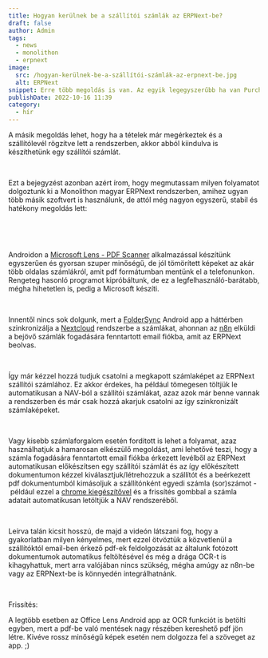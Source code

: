 ```yaml
---
title: Hogyan kerülnek be a szállítói számlák az ERPNext-be?
draft: false
author: Admin
tags:
  - news
  - monolithon
  - erpnext
image:
  src: /hogyan-kerülnek-be-a-szállítói-számlák-az-erpnext-be.jpg
  alt: ERPNext
snippet: Erre több megoldás is van. Az egyik legegyszerűbb ha van Purchase Order (Beszerzési megrendelés) a rendszerben, akkor abból tudunk generálni Szállítói számlát (Purchase Invoice).
publishDate: 2022-10-16 11:39
category:
  - hír
---
```


<p>A másik megoldás lehet, hogy ha a tételek már megérkeztek és a szállítólevél rögzítve lett a rendszerben, akkor abból kiindulva is készíthetünk egy szállítói számlát.</p><p><br></p><p>Ezt a bejegyzést azonban azért írom, hogy megmutassam milyen folyamatot dolgoztunk ki a Monolithon magyar ERPNext rendszerben, amihez ugyan több másik szoftvert is használunk, de attól még nagyon egyszerű, stabil és hatékony megoldás lett:</p><p><br></p><p><br></p><p>Androidon a <a href="https://play.google.com/store/apps/details?id=com.microsoft.office.officelens&amp;hl=en&amp;gl=US" rel="noopener noreferrer">Microsoft Lens - PDF Scanner</a> alkalmazással készítünk egyszerűen és gyorsan szuper minőségű, de jól tömörített képeket az akár több oldalas számlákról, amit pdf formátumban mentünk el a telefonunkon. Rengeteg hasonló programot kipróbáltunk, de ez a legfelhasználó-barátabb, mégha hihetetlen is, pedig a Microsoft készíti.</p><p><br></p><p>Innentől nincs sok dolgunk, mert a <a href="https://play.google.com/store/apps/details?id=com.microsoft.office.officelens&amp;hl=en&amp;gl=US" rel="noopener noreferrer">FolderSync</a> Android app a háttérben szinkronizálja a <a href="https://nextcloud.com/" rel="noopener noreferrer">Nextcloud</a> rendszerbe a számlákat, ahonnan az <a href="https://n8n.io/cloud?ref=monolithon&amp;utm_source=affiliate" rel="noopener noreferrer">n8n</a> elküldi a bejövő számlák fogadására fenntartott email fiókba, amit az ERPNext beolvas.</p><p><br></p><p>Így már kézzel hozzá tudjuk csatolni a megkapott számlaképet az ERPNext szállítói számlához. Ez akkor érdekes, ha például tömegesen töltjük le automatikusan a NAV-ból a szállítói számlákat, azaz azok már benne vannak a rendszerben és már csak hozzá akarjuk csatolni az így szinkronizált számlaképeket.</p><p><br></p><p>Vagy kisebb számlaforgalom esetén fordított is lehet a folyamat, azaz használhatjuk a hamarosan elkészülő megoldást, ami lehetővé teszi, hogy a számla fogadására fenntartott email fiókba érkezett levélből az ERPNext automatikusan előkészítsen egy szállítói számlát és az így előkészített dokumentumon kézzel kiválasztjuk/létrehozzuk a szállítót és a beérkezett pdf dokumentumból kimásoljuk a szállítónként egyedi számla (sor)számot -&nbsp;például ezzel a <a href="https://chrome.google.com/webstore/detail/copyfish-%F0%9F%90%9F-free-ocr-soft/eenjdnjldapjajjofmldgmkjaienebbj" rel="noopener noreferrer">chrome kiegészítővel</a> és a frissítés gombbal a számla adatait automatikusan letöltjük a NAV rendszeréből.</p><p><br></p><p>Leírva talán kicsit hosszú, de majd a videón látszani fog, hogy a gyakorlatban milyen kényelmes, mert ezzel ötvöztük a közvetlenül a szállítóktól email-ben érkező pdf-ek feldolgozását az általunk fotózott dokumentumok automatikus feltöltésével és még a drága OCR-t is kihagyhattuk, mert arra valójában nincs szükség, mégha amúgy az n8n-be vagy az ERPNext-be is könnyedén integrálhatnánk.</p><p><br></p><p>Frissítés:</p><p>A legtöbb esetben az Office Lens Android app az OCR funkciót is betölti egyben, mert a pdf-be való mentések nagy részében kereshető pdf jön létre. Kivéve rossz minőségű képek esetén nem dolgozza fel a szöveget az app. ;)</p>
